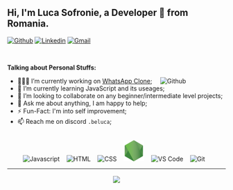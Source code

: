 <!-- Your title -->
## Hi, I'm Luca Sofronie, a Developer 🚀 from Romania.

<!-- Your badges
You can use the website to generate badges: https://shields.io/
-->

[![Github](https://img.shields.io/badge/-Github-000?style=flat&logo=Github&logoColor=white)](https://github.com/LucaSofronie)
[![Linkedin](https://img.shields.io/badge/-LinkedIn-blue?style=flat&logo=Linkedin&logoColor=white)](https://www.linkedin.com/in/luca-sofronie-9241242a6/)
[![Gmail](https://img.shields.io/badge/-Gmail-c14438?style=flat&logo=Gmail&logoColor=white)](mailto:luca.sofronie@yahoo.com)

&nbsp;

<!-- Talking about you -->
**Talking about Personal Stuffs:**

<!-- Any image aligned to the right. Beware the width -->
<img width="30%" align="right" alt="Github" src="https://media.giphy.com/media/v1.Y2lkPTc5MGI3NjExZXBjdW9lMWs4MmJwdW01ajR5ZmJxenh6aDR3aGE4dTN1cjh0YmxzMiZlcD12MV9pbnRlcm5hbF9naWZfYnlfaWQmY3Q9Zw/CuuSHzuc0O166MRfjt/giphy.gif" />

- 👨🏽‍💻 I’m currently working on [WhatsApp Clone](https://github.com/LucaSofronie/WhatsApp-Web);
- 🌱 I’m currently learning JavaScript and its useages; 
- 👯 I’m looking to collaborate on any beginner/intermediate level projects;
- 💬 Ask me about anything, I am happy to help;
- ⚡️ Fun-Fact: I'm into self improvement;
- 📫 Reach me on discord `.beluca`;

##
<div>
        <!--<h2>🧰 Languages and Tools</h2>-->
        <p align="center">
            <img src="https://upload.wikimedia.org/wikipedia/commons/9/99/Unofficial_JavaScript_logo_2.svg" width="48"
                alt="Javascript" />&nbsp;&nbsp;&nbsp
            <img src="https://upload.wikimedia.org/wikipedia/commons/6/61/HTML5_logo_and_wordmark.svg" alt="HTML"
                width="48" />&nbsp;&nbsp;&nbsp
            <img src="https://upload.wikimedia.org/wikipedia/commons/d/d5/CSS3_logo_and_wordmark.svg" alt="CSS"
                width="35" />&nbsp;&nbsp;&nbsp
            <img src="https://raw.githubusercontent.com/github/explore/80688e429a7d4ef2fca1e82350fe8e3517d3494d/topics/nodejs/nodejs.png"
                alt="Node.js" width="48" />&nbsp;&nbsp;&nbsp
            <img src="https://upload.wikimedia.org/wikipedia/commons/9/9a/Visual_Studio_Code_1.35_icon.svg" alt="VS Code" width="50" />&nbsp;&nbsp;&nbsp
            <img src="https://upload.wikimedia.org/wikipedia/commons/3/3f/Git_icon.svg" alt="Git"
                width="48" />&nbsp;&nbsp;&nbsp
        </p>
</div>

<!-- Your hits or visitors
site: http://hits.dwyl.com or https://visitor-badge.glitch.me
Both apis are in trouble due to the number of requests, if you know any other to register visitors, great
-->
---

<!-- Its main projects -->
<p align="center">
  <a href="https://github.com/LucaSofronie/WhatsApp-Web">
    <img align="center" src="https://github-readme-stats.vercel.app/api/pin/?username=LucaSofronie&repo=WhatsApp-Web" />
  </a>
</p>
